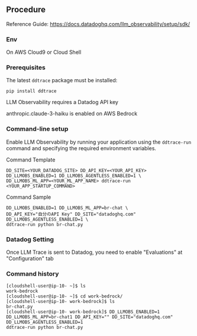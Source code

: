 ## Procedure

Reference Guide: https://docs.datadoghq.com/llm_observability/setup/sdk/


### Env
On AWS Cloud9 or Cloud Shell

### Prerequisites

The latest `ddtrace` package must be installed:

```
pip install ddtrace
```

LLM Observability requires a Datadog API key

anthropic.claude-3-haiku is enabled on AWS Bedrock

### Command-line setup

Enable LLM Observability by running your application using the `ddtrace-run` command and specifying the required environment variables.

Command Template
```
DD_SITE=<YOUR_DATADOG_SITE> DD_API_KEY=<YOUR_API_KEY> DD_LLMOBS_ENABLED=1 DD_LLMOBS_AGENTLESS_ENABLED=1 \
DD_LLMOBS_ML_APP=<YOUR_ML_APP_NAME> ddtrace-run <YOUR_APP_STARTUP_COMMAND>
```

Command Sample
```
DD_LLMOBS_ENABLED=1 DD_LLMOBS_ML_APP=br-chat \
DD_API_KEY="自分のAPI Key" DD_SITE="datadoghq.com" DD_LLMOBS_AGENTLESS_ENABLED=1 \
ddtrace-run python br-chat.py
```

### Datadog Setting

Once LLM Trace is sent to Datadog, you need to enable "Evaluations" at "Configuration" tab

### Command history
```
[cloudshell-user@ip-10- ~]$ ls
work-bedrock
[cloudshell-user@ip-10- ~]$ cd work-bedrock/
[cloudshell-user@ip-10- work-bedrock]$ ls
br-chat.py
[cloudshell-user@ip-10- work-bedrock]$ DD_LLMOBS_ENABLED=1 DD_LLMOBS_ML_APP=br-chat1 DD_API_KEY="" DD_SITE="datadoghq.com" DD_LLMOBS_AGENTLESS_ENABLED=1 
ddtrace-run python br-chat.py